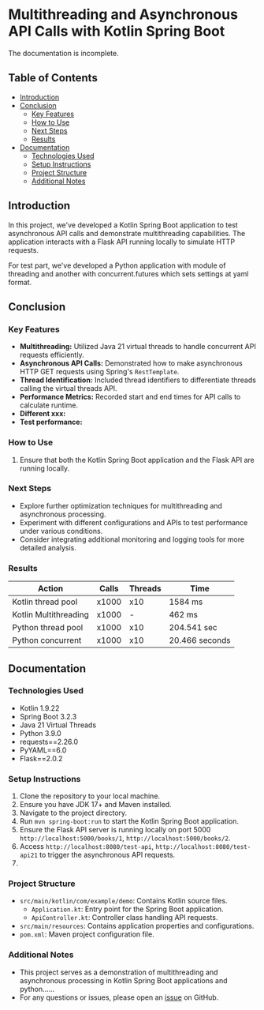 # Multithreading and Asynchronous API Calls with Kotlin Spring Boot

The documentation is incomplete.

## Table of Contents
- [Introduction](#introduction)
- [Conclusion](#conclusion)
  - [Key Features](#key-features)
  - [How to Use](#how-to-use)
  - [Next Steps](#next-steps)
  - [Results](#results)
- [Documentation](#documentation)
  - [Technologies Used](#technologies-used)
  - [Setup Instructions](#setup-instructions)
  - [Project Structure](#project-structure)
  - [Additional Notes](#additional-notes)

## Introduction

In this project, we've developed a Kotlin Spring Boot application to test asynchronous API calls and demonstrate multithreading capabilities. The application interacts with a Flask API running locally to simulate HTTP requests.

For test part, we've developed a Python application with module of threading and another with concurrent.futures which sets settings at yaml format. 

## Conclusion

### Key Features
- **Multithreading:** Utilized Java 21 virtual threads to handle concurrent API requests efficiently.
- **Asynchronous API Calls:** Demonstrated how to make asynchronous HTTP GET requests using Spring's `RestTemplate`.
- **Thread Identification:** Included thread identifiers to differentiate threads calling the virtual threads API.
- **Performance Metrics:** Recorded start and end times for API calls to calculate runtime.
- **Different xxx:**
- **Test performance:**

### How to Use
1. Ensure that both the Kotlin Spring Boot application and the Flask API are running locally.

### Next Steps
- Explore further optimization techniques for multithreading and asynchronous processing.
- Experiment with different configurations and APIs to test performance under various conditions.
- Consider integrating additional monitoring and logging tools for more detailed analysis.

### Results
| Action              | Calls   | Threads | Time        |
|---------------------|---------|---------|-------------|
| Kotlin thread pool  | x1000   | x10     | 1584 ms     |
| Kotlin Multithreading| x1000   |  -      | 462 ms      |
| Python thread pool  | x1000   | x10     | 204.541 sec |
| Python concurrent   | x1000   |  x10      |     20.466 seconds       |



## Documentation

### Technologies Used
- Kotlin 1.9.22
- Spring Boot 3.2.3
- Java 21 Virtual Threads
- Python 3.9.0
- requests==2.26.0
- PyYAML==6.0
- Flask==2.0.2

### Setup Instructions
1. Clone the repository to your local machine.
2. Ensure you have JDK 17+ and Maven installed.
3. Navigate to the project directory.
4. Run `mvn spring-boot:run` to start the Kotlin Spring Boot application.
5. Ensure the Flask API server is running locally on port 5000 `http://localhost:5000/books/1`, `http://localhost:5000/books/2`.
6. Access `http://localhost:8080/test-api`, `http://localhost:8080/test-api21` to trigger the asynchronous API requests.
7. 

### Project Structure
- `src/main/kotlin/com/example/demo`: Contains Kotlin source files.
  - `Application.kt`: Entry point for the Spring Boot application.
  - `ApiController.kt`: Controller class handling API requests.
- `src/main/resources`: Contains application properties and configurations.
- `pom.xml`: Maven project configuration file.

### Additional Notes
- This project serves as a demonstration of multithreading and asynchronous processing in Kotlin Spring Boot applications and python......
- For any questions or issues, please open an [issue](https://github.com/ignasf5/java_python_http_test/issues) on GitHub.

